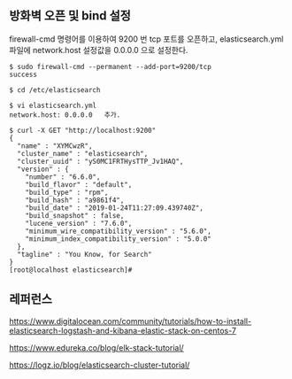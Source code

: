## 방화벽 오픈 및 bind 설정 ##

firewall-cmd 명령어를 이용하여 9200 번 tcp 포트를 오픈하고, elasticsearch.yml 파일에 network.host 설정값을 0.0.0.0 으로 설정한다. 

```
$ sudo firewall-cmd --permanent --add-port=9200/tcp
success

$ cd /etc/elasticsearch

$ vi elasticsearch.yml
network.host: 0.0.0.0   추가.

$ curl -X GET "http://localhost:9200"
{
  "name" : "XYMCwzR",
  "cluster_name" : "elasticsearch",
  "cluster_uuid" : "yS0MC1FRTHysTTP_Jv1HAQ",
  "version" : {
    "number" : "6.6.0",
    "build_flavor" : "default",
    "build_type" : "rpm",
    "build_hash" : "a9861f4",
    "build_date" : "2019-01-24T11:27:09.439740Z",
    "build_snapshot" : false,
    "lucene_version" : "7.6.0",
    "minimum_wire_compatibility_version" : "5.6.0",
    "minimum_index_compatibility_version" : "5.0.0"
  },
  "tagline" : "You Know, for Search"
}
[root@localhost elasticsearch]#

```


## 레퍼런스 ##

https://www.digitalocean.com/community/tutorials/how-to-install-elasticsearch-logstash-and-kibana-elastic-stack-on-centos-7


https://www.edureka.co/blog/elk-stack-tutorial/

https://logz.io/blog/elasticsearch-cluster-tutorial/
